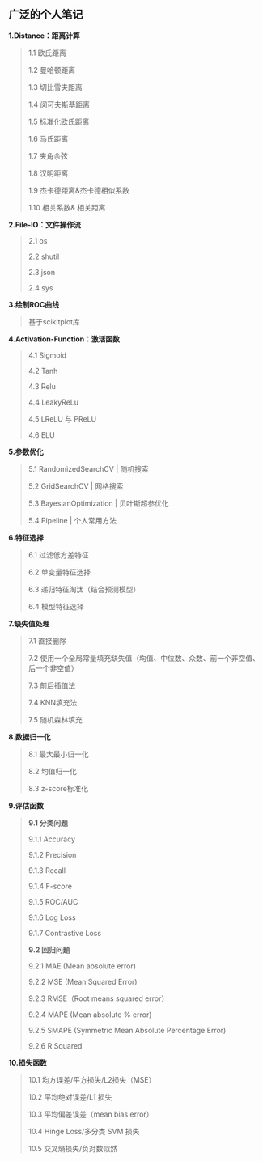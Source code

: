 ## 广泛的个人笔记

**1.Distance：距离计算**

>1.1 欧氏距离
>
>1.2 曼哈顿距离
>
>1.3 切比雪夫距离
>
>1.4 闵可夫斯基距离
>
>1.5 标准化欧氏距离
>
>1.6 马氏距离
>
>1.7 夹角余弦
>
>1.8 汉明距离
>
>1.9 杰卡德距离&杰卡德相似系数
>
>1.10 相关系数& 相关距离

**2.File-IO：文件操作流**

>2.1 os
>
>2.2 shutil
>
>2.3 json
>
>2.4 sys

**3.绘制ROC曲线**
> 基于scikitplot库
>
**4.Activation-Function：激活函数**
>4.1 Sigmoid
>
>4.2 Tanh
>
>4.3 Relu
>
>4.4 LeakyReLu
>
>4.5 LReLU 与 PReLU
>
>4.6 ELU
>

**5.参数优化**
>5.1 RandomizedSearchCV | 随机搜索
>
>5.2 GridSearchCV | 网格搜索
>
>5.3 BayesianOptimization | 贝叶斯超参优化
>
>5.4 Pipeline | 个人常用方法

**6.特征选择**
>6.1 过滤低方差特征
>
>6.2 单变量特征选择
>
>6.3 递归特征淘汰（结合预测模型）
>
>6.4 模型特征选择
>

**7.缺失值处理**
>7.1 直接删除
>
>7.2 使用一个全局常量填充缺失值（均值、中位数、众数、前一个非空值、后一个非空值）
>
>7.3 前后插值法
>
>7.4 KNN填充法
>
>7.5 随机森林填充
>

**8.数据归一化**
>8.1 最大最小归一化
>
>8.2 均值归一化
>
>8.3 z-score标准化
>

**9.评估函数**
>**9.1 分类问题**
>
> 9.1.1 Accuracy
>
> 9.1.2 Precision
>
> 9.1.3 Recall
>
> 9.1.4 F-score 
>
> 9.1.5 ROC/AUC
>
> 9.1.6 Log Loss
>
> 9.1.7 Contrastive Loss
>
>**9.2 回归问题**
> 
> 9.2.1 MAE (Mean absolute error)
>
> 9.2.2 MSE (Mean Squared Error)
>
> 9.2.3 RMSE（Root means squared error）
>
> 9.2.4 MAPE (Mean absolute % error)
>
> 9.2.5 SMAPE (Symmetric Mean Absolute Percentage Error)
>
> 9.2.6 R Squared
>

**10.损失函数**
> 10.1 均方误差/平方损失/L2损失（MSE）
>
> 10.2 平均绝对误差/L1 损失
>
> 10.3 平均偏差误差（mean bias error）
>
> 10.4 Hinge Loss/多分类 SVM 损失
>
>10.5 交叉熵损失/负对数似然
>


